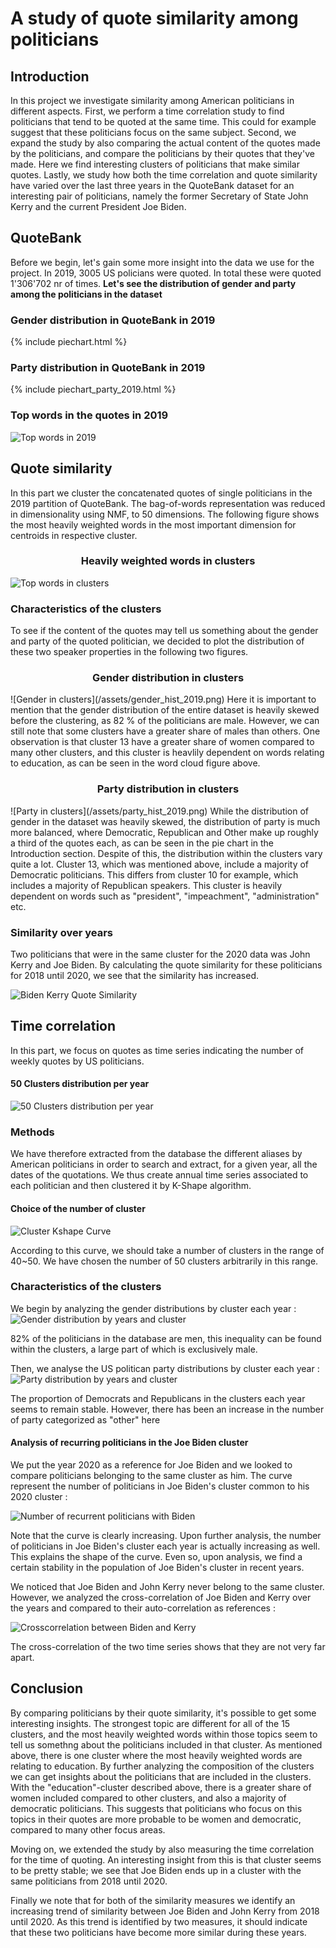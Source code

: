 # A study of quote similarity among politicians

## Introduction
In this project we investigate similarity among American politicians in different aspects. First, we perform a time correlation study to find politicians that tend to be quoted at the same time. This could for example suggest that these politicians focus on the same subject. Second, we expand the study by also comparing the actual content of the quotes made by the politicians, and compare the politicians by their quotes that they've made. Here we find interesting clusters of politicians that make similar quotes. Lastly, we study how both the time correlation and quote similarity have varied over the last three years in the QuoteBank dataset for an interesting pair of politicians, namely the former Secretary of State John Kerry and the current President Joe Biden.

## QuoteBank
Before we begin, let's gain some more insight into the data we use for the project.
In 2019, 3005 US policians were quoted. In total these were quoted 1'306'702 nr of times.
**Let's see the distribution of gender and party among the politicians in the dataset**

### Gender distribution in QuoteBank in 2019
{% include piechart.html %}
### Party distribution in QuoteBank in 2019
{% include piechart_party_2019.html %}

### Top words in the quotes in 2019
![Top words in 2019](/assets/wordcloud_2019.png)

## Quote similarity
In this part we cluster the concatenated quotes of single politicians in the 2019 partition of QuoteBank. The bag-of-words representation was reduced in dimensionality using NMF, to 50 dimensions.
The following figure shows the most heavily weighted words in the most important dimension for centroids in respective cluster.

<h3 style="text-align: center;">Heavily weighted words in clusters</h3>

![Top words in clusters](/assets/cluster_words_2019.png)

### Characteristics of the clusters
To see if the content of the quotes may tell us something about the gender and party of the quoted politician, we decided to plot the distribution of these two speaker properties in the following two figures.
<h3 style="text-align: center;">Gender distribution in clusters</h3>
![Gender in clusters](/assets/gender_hist_2019.png)
Here it is important to mention that the gender distribution of the entire dataset is heavily skewed before the clustering, as 82 % of the politicians are male. However, we can still note that some clusters have a greater share of males than others. One observation is that cluster 13 have a greater share of women compared to many other clusters, and this cluster is heavlily dependent on words relating to education, as can be seen in the word cloud figure above.
<h3 style="text-align: center;">Party distribution in clusters</h3>
![Party in clusters](/assets/party_hist_2019.png)
While the distribution of gender in the dataset was heavily skewed, the distribution of party is much more balanced, where Democratic, Republican and Other make up roughly a third of the quotes each, as can be seen in the pie chart in the Introduction section. Despite of this, the distribution within the clusters vary quite a lot. Cluster 13, which was mentioned above, include a majority of Democratic politicians. This differs from cluster 10 for example, which includes a majority of Republican speakers. This cluster is heavily dependent on words such as "president", "impeachment", "administration" etc.

### Similarity over years
Two politicians that were in the same cluster for the 2020 data was John Kerry and Joe Biden. By calculating the quote similarity for these politicians for 2018 until 2020, we see that the similarity has increased.

![Biden Kerry Quote Similarity](/assets/sim_graph.png)

## Time correlation
In this part, we focus on quotes as time series indicating the number of weekly quotes by US politicians.
#### 50 Clusters distribution per year
![50 Clusters distribution per year](/assets/kshapeperyear.png)

### Methods
We have therefore extracted from the database the different aliases by American politicians in order to search and extract, for a given year, all the dates of the quotations. We thus create annual time series associated to each politician and then clustered it by K-Shape algorithm.

#### Choice of the number of cluster
![Cluster Kshape Curve](/assets/clusterkshapecurve.png)

According to this curve, we should take a number of clusters in the range of 40~50. We have chosen the number of 50 clusters arbitrarily in this range.
### Characteristics of the clusters
We begin by analyzing the gender distributions by cluster each year : 
![Gender distribution by years and cluster](/assets/gender.png)

82% of the politicians in the database are men, this inequality can be found within the clusters, a large part of which is exclusively male.

Then, we analyse the US politican party distributions by cluster each year : 
![Party distribution by years and cluster](/assets/party.png)

The proportion of Democrats and Republicans in the clusters each year seems to remain stable. However, there has been an increase in the number of party categorized as "other" here

#### Analysis of recurring politicians in the Joe Biden cluster
We put the year 2020 as a reference for Joe Biden and we looked to compare politicians belonging to the same cluster as him. The curve represent the number of politicians in Joe Biden's cluster common to his 2020 cluster :

![Number of recurrent politicians with Biden](/assets/number_of_recurrent_politicians_with_Biden.png)

Note that the curve is clearly increasing.
Upon further analysis, the number of politicians in Joe Biden's cluster each year is actually increasing as well. This explains the shape of the curve.
Even so, upon analysis, we find a certain stability in the population of Joe Biden's cluster in recent years.

We noticed that Joe Biden and John Kerry never belong to the same cluster. However, we analyzed the cross-correlation of Joe Biden and Kerry over the years and compared to their auto-correlation as references :

![Crosscorrelation between Biden and Kerry](/assets/crosscorrelation.png)

The cross-correlation of the two time series shows that they are not very far apart.

## Conclusion
By comparing politicians by their quote similarity, it's possible to get some interesting insights. The strongest topic are different for all of the 15 clusters, and the most heavily weighted words within those topics seem to tell us somethng about the politicians included in that cluster. As mentioned above, there is one cluster where the most heavily weighted words are relating to education. By further analyzing the composition of the clusters we can get insights about the politicians that are included in the clusters. With the "education"-cluster described above, there is a greater share of women included compared to other clusters, and also a majority of democratic politicians. This suggests that politicians who focus on this topics in their quotes are more probable to be women and democratic, compared to many other focus areas.

Moving on, we extended the study by also measuring the time correlation for the time of quoting. An interesting insight from this is that cluster seems to be pretty stable; we see that Joe Biden ends up in a cluster with the same politicians from 2018 until 2020.

Finally we note that for both of the similarity measures we identify an increasing trend of similarity between Joe Biden and John Kerry from 2018 until 2020. As this trend is identified by two measures, it should indicate that these two politicians have become more similar during these years.